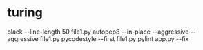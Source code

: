 # turing

black --line-length 50  file1.py
autopep8 --in-place --aggressive --aggressive file1.py
pycodestyle --first file1.py
pylint app.py --fix
